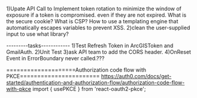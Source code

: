 1)Upate API Call to Implement token rotation to minimize the window of exposure if a token is compromised. even if they are not expired. What is the secure cookie? What is CSP? How to use a templating engine that automatically escapes variables to prevent XSS.
2)clean the user-supplied input to use what library?

---------tasks------------
1)Test Refresh Token in ArcGISToken and GmailAuth.
2)Unit Test
3)ask API team to add the CORS header. 
4)OnReset Event in ErrorBoundary never called.???


====================Authorization code flow with PKCE=======================
https://auth0.com/docs/get-started/authentication-and-authorization-flow/authorization-code-flow-with-pkce
import { usePKCE } from 'react-oauth2-pkce';

